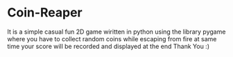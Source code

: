 # Coin-Reaper

It is a simple casual fun 2D game wiritten in python using the library pygame where you have to collect random coins while escaping from fire at same time your score will be recorded and displayed at the end Thank You :)
